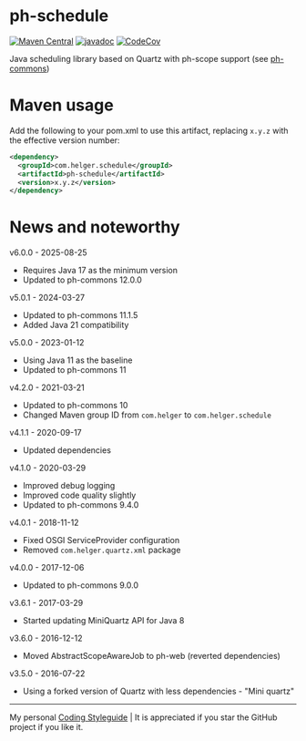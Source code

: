 # ph-schedule

[![Maven Central](https://maven-badges.herokuapp.com/maven-central/com.helger.schedule/ph-schedule-parent-pom/badge.svg)](https://maven-badges.herokuapp.com/maven-central/com.helger.schedule/ph-schedule-parent-pom) 
[![javadoc](https://javadoc.io/badge2/com.helger.schedule/ph-schedule-parent-pom/javadoc.svg)](https://javadoc.io/doc/com.helger.schedule/ph-schedule-parent-pom)
[![CodeCov](https://codecov.io/gh/phax/ph-schedule/branch/master/graph/badge.svg)](https://codecov.io/gh/phax/ph-schedule)

Java scheduling library based on Quartz with ph-scope support (see [ph-commons](https://github.com/phax/ph-commons))

# Maven usage

Add the following to your pom.xml to use this artifact, replacing `x.y.z` with the effective version number:

```xml
<dependency>
  <groupId>com.helger.schedule</groupId>
  <artifactId>ph-schedule</artifactId>
  <version>x.y.z</version>
</dependency>
```

# News and noteworthy

v6.0.0 - 2025-08-25
* Requires Java 17 as the minimum version
* Updated to ph-commons 12.0.0

v5.0.1 - 2024-03-27
* Updated to ph-commons 11.1.5
* Added Java 21 compatibility

v5.0.0 - 2023-01-12
* Using Java 11 as the baseline
* Updated to ph-commons 11

v4.2.0 - 2021-03-21
* Updated to ph-commons 10
* Changed Maven group ID from `com.helger` to `com.helger.schedule`

v4.1.1 - 2020-09-17
* Updated dependencies

v4.1.0 - 2020-03-29
* Improved debug logging
* Improved code quality slightly
* Updated to ph-commons 9.4.0

v4.0.1 - 2018-11-12
* Fixed OSGI ServiceProvider configuration
* Removed `com.helger.quartz.xml` package

v4.0.0 - 2017-12-06
* Updated to ph-commons 9.0.0

v3.6.1 - 2017-03-29
* Started updating MiniQuartz API for Java 8

v3.6.0 - 2016-12-12
* Moved AbstractScopeAwareJob to ph-web (reverted dependencies)

v3.5.0 - 2016-07-22
* Using a forked version of Quartz with less dependencies - "Mini quartz"  

---

My personal [Coding Styleguide](https://github.com/phax/meta/blob/master/CodingStyleguide.md) |
It is appreciated if you star the GitHub project if you like it.